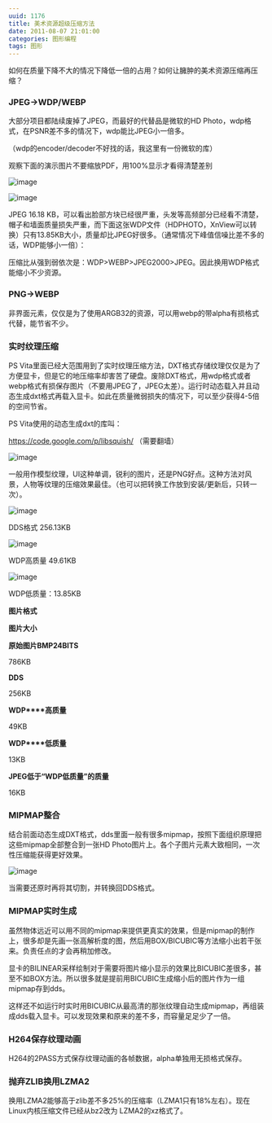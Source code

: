 ```yaml
---
uuid: 1176
title: 美术资源超级压缩方法
date: 2011-08-07 21:01:00
categories: 图形编程
tags: 图形
---
```

如何在质量下降不大的情况下降低一倍的占用？如何让臃肿的美术资源压缩再压缩？

### JPEG->WDP/WEBP

大部分项目都陆续废掉了JPEG，而最好的代替品是微软的HD Photo，wdp格式，在PSNR差不多的情况下，wdp能比JPEG小一倍多。

（wdp的encoder/decoder不好找的话，我这里有一份微软的库）

观察下面的演示图片不要缩放PDF，用100%显示才看得清楚差别

![image](https://skywind3000.github.io/images/blog/wp-content/2015/04/image_thumb1.png)

![image](https://skywind3000.github.io/images/blog/wp-content/2015/04/image_thumb2.png)

JPEG 16.18 KB，可以看出脸部方块已经很严重，头发等高频部分已经看不清楚，帽子和墙面质量损失严重，而下面这张WDP文件（HDPHOTO，XnView可以转换）只有13.85KB大小，质量却比JPEG好很多。（通常情况下峰值信噪比差不多的话，WDP能够小一倍）：

压缩比从强到弱依次是：WDP>WEBP>JPEG2000>JPEG。因此换用WDP格式能缩小不少资源。

### PNG->WEBP

非界面元素，仅仅是为了使用ARGB32的资源，可以用webp的带alpha有损格式代替，能节省不少。

### 实时纹理压缩

PS Vita里面已经大范围用到了实时纹理压缩方法，DXT格式存储纹理仅仅是为了方便显卡，但是它的地压缩率却害苦了硬盘。废除DXT格式，用wdp格式或者webp格式有损保存图片（不要用JPEG了，JPEG太差）。运行时动态载入并且动态生成dxt格式再载入显卡。如此在质量微弱损失的情况下，可以至少获得4-5倍的空间节省。

PS Vita使用的动态生成dxt的库叫：

<https://code.google.com/p/libsquish/> （需要翻墙）

![image](https://skywind3000.github.io/images/blog/wp-content/2015/04/image_thumb3.png)

一般用作模型纹理，UI这种单调，锐利的图片，还是PNG好点。这种方法对风景，人物等纹理的压缩效果最佳。（也可以把转换工作放到安装/更新后，只转一次）。

![image](https://skywind3000.github.io/images/blog/wp-content/2015/04/image_thumb4.png)

DDS格式 256.13KB

![image](https://skywind3000.github.io/images/blog/wp-content/2015/04/image_thumb5.png)

WDP高质量 49.61KB

![image](https://skywind3000.github.io/images/blog/wp-content/2015/04/image_thumb6.png)

WDP低质量：13.85KB

**图片格式**

**图片大小**

**原始图片BMP24BITS**

786KB

**DDS**

256KB

**WDP****高质量**

49KB

**WDP****低质量**

13KB

**JPEG****低于“WDP****低质量”的质量**

16KB

###

### MIPMAP整合

结合前面动态生成DXT格式，dds里面一般有很多mipmap，按照下面组织原理把这些mipmap全部整合到一张HD Photo图片上。各个子图片元素大致相同，一次性压缩能获得更好效果。

![image](https://skywind3000.github.io/images/blog/wp-content/2015/04/image_thumb7.png)

当需要还原时再将其切割，并转换回DDS格式。

### MIPMAP实时生成

虽然物体远近可以用不同的mipmap来提供更真实的效果，但是mipmap的制作上，很多却是先画一张高解析度的图，然后用BOX/BICUBIC等方法缩小出若干张来。负责任点的才会再稍加修改。

显卡的BILINEAR采样绘制对于需要将图片缩小显示的效果比BICUBIC差很多，甚至不如BOX方法。所以很多就是提前用BICUBIC生成缩小后的图片作为一组mipmap存到dds。

这样还不如运行时实时用BICUBIC从最高清的那张纹理自动生成mipmap，再组装成dds载入显卡。可以发现效果和原来的差不多，而容量足足少了一倍。

### H264保存纹理动画

H264的2PASS方式保存纹理动画的各帧数据，alpha单独用无损格式保存。

### 抛弃ZLIB换用LZMA2

换用LZMA2能够高于zlib差不多25%的压缩率（LZMA1只有18%左右）。现在Linux内核压缩文件已经从bz2改为 LZMA2的xz格式了。

